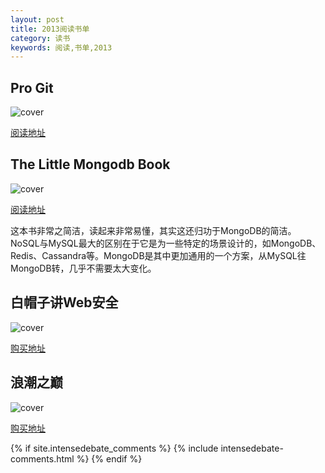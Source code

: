 ```yaml
---
layout: post
title: 2013阅读书单
category: 读书
keywords: 阅读,书单,2013
---
```


## Pro Git

![cover](http://7u2ho6.com1.z0.glb.clouddn.com/book-pro-git.jpg)

[阅读地址](http://git-scm.com/book)

## The Little Mongodb Book

![cover](http://7u2ho6.com1.z0.glb.clouddn.com/book-the-little-mongodb-book.png)

[阅读地址](https://github.com/karlseguin/the-little-mongodb-book/blob/master/en/mongodb.markdown)

这本书非常之简洁，读起来非常易懂，其实这还归功于MongoDB的简洁。NoSQL与MySQL最大的区别在于它是为一些特定的场景设计的，如MongoDB、Redis、Cassandra等。MongoDB是其中更加通用的一个方案，从MySQL往MongoDB转，几乎不需要太大变化。

## 白帽子讲Web安全

![cover](http://7u2ho6.com1.z0.glb.clouddn.com/book-the-safety-of-web-by-white-hat.jpg)

[购买地址](http://book.douban.com/subject/10546925/)

## 浪潮之巅

![cover](http://7u2ho6.com1.z0.glb.clouddn.com/book-on-top-of-tides.jpg)

[购买地址](http://book.douban.com/subject/6709783/)

{% if site.intensedebate_comments %}
      {% include intensedebate-comments.html %}
    {% endif %}

